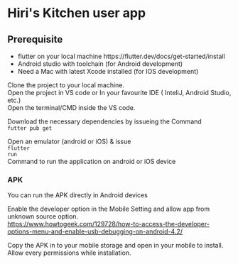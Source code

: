 # Hiri's Kitchen user app

## Prerequisite

<ul>
<li>flutter on your local machine https://flutter.dev/docs/get-started/install </li>
<li>Android studio with toolchain (for Android development)</li>
<li>Need a Mac with latest Xcode installed (for IOS development)</li>
</ul>

Clone the project to your local machine.<br>
Open the project in VS code or In your favourite IDE ( InteliJ, Android Studio, etc.)<br>
Open the terminal/CMD inside the VS code.<br>

Download the necessary dependencies by issueing the Command<br>
<code>futter pub get</code>

Open an emulator (android or iOS) & issue<br>
<code>flutter run</code></br>
Command to run the application on android or iOS device<br>

### APK

You can run the APK directly in Android devices <br>

Enable the developer option in the Mobile Setting and allow app from unknown source option.<br>
https://www.howtogeek.com/129728/how-to-access-the-developer-options-menu-and-enable-usb-debugging-on-android-4.2/

Copy the APK in to your mobile storage and open in your mobile to install.<br>
Allow every permissions while installation.<br>
